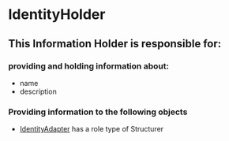 # IdentityHolder
## This Information Holder is responsible for:
### providing and holding information about: 
* name
* description
### Providing information to the following objects 
* [IdentityAdapter](../Structurers/IdentityAdapter.md) has a role type of Structurer

